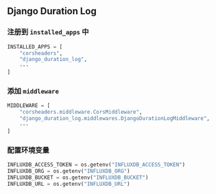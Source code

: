 ## Django Duration Log

### 注册到 `installed_apps` 中

```python
INSTALLED_APPS = [
    "corsheaders",
    "django_duration_log",
    ···
]
```

### 添加 `middleware`

```python
MIDDLEWARE = [
    "corsheaders.middleware.CorsMiddleware",
    "django_duration_log.middlewares.DjangoDurationLogMiddleware",
    ···
]
```

### 配置环境变量

```python
INFLUXDB_ACCESS_TOKEN = os.getenv("INFLUXDB_ACCESS_TOKEN")
INFLUXDB_ORG = os.getenv("INFLUXDB_ORG")
INFLUXDB_BUCKET = os.getenv("INFLUXDB_BUCKET")
INFLUXDB_URL = os.getenv("INFLUXDB_URL")
```
